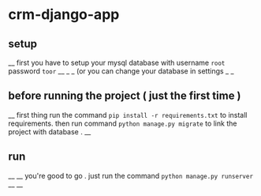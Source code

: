 # crm-django-app

## setup
__ first you have to setup your mysql database with username `root` password `toor` __
_ _ (or you can change your database in settings _ _
 
## before running the project ( just the first time )
__ first thing run the command `pip install -r requirements.txt` to install requirements.
then run command `python manage.py migrate` to link the project with database . __

## run
__ __ you're good to go . just run the command `python manage.py runserver` __ __
